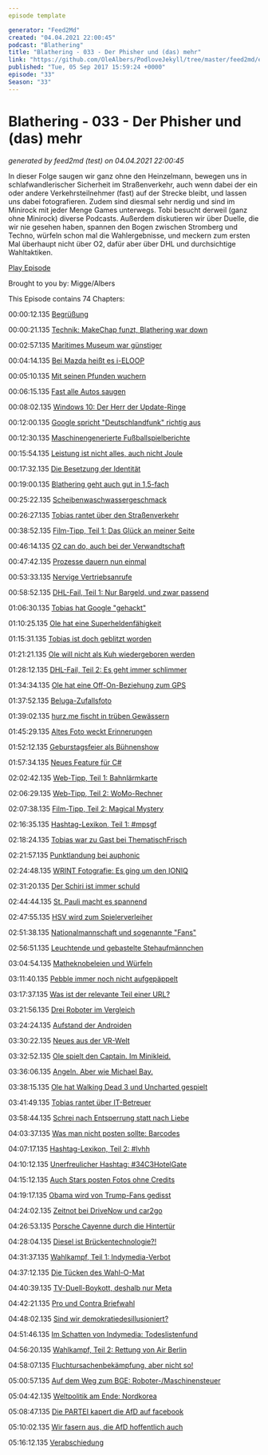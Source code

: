 ```yaml
---
episode template

generator: "Feed2Md"
created: "04.04.2021 22:00:45"
podcast: "Blathering"
title: "Blathering - 033 - Der Phisher und (das) mehr"
link: "https://github.com/OleAlbers/PodloveJekyll/tree/master/feed2md/example/export/seasons/2/2017/9/Blathering - 033 - Der Phisher und (das) mehr.md"
published: "Tue, 05 Sep 2017 15:59:24 +0000"
episode: "33"
Season: "33"
---
```


# Blathering - 033 - Der Phisher und (das) mehr
_generated by feed2md (test) on 04.04.2021 22:00:45_

In dieser Folge saugen wir ganz ohne den Heinzelmann, bewegen uns in schlafwandlerischer Sicherheit im Straßenverkehr, auch wenn dabei der ein oder andere Verkehrsteilnehmer (fast) auf der Strecke bleibt, und lassen uns dabei fotografieren. Zudem sind diesmal sehr nerdig und sind im Minirock mit jeder Menge Games unterwegs. Tobi besucht derweil (ganz ohne Minirock) diverse Podcasts. Außerdem diskutieren wir über Duelle, die wir nie gesehen haben, spannen den Bogen zwischen Stromberg und Techno, würfeln schon mal die Wahlergebnisse, und meckern zum ersten Mal überhaupt nicht über O2, dafür aber über DHL und durchsichtige Wahltaktiken.

[Play Episode](https://www.blathering.de/podlove/file/318/s/feed/c/mp3/blathering_033.mp3)

Brought to you by: Migge/Albers

This Episode contains 74 Chapters:


00:00:12.135 [Begrüßung]()

00:00:21.135 [Technik: MakeChap funzt, Blathering war down](https://twitter.com/ubernauten/status/903489312313851905)

00:02:57.135 [Maritimes Museum war günstiger](https://de.wikipedia.org/wiki/Internationales_Maritimes_Museum_Hamburg)

00:04:14.135 [Bei Mazda heißt es i-ELOOP](http://www.mazda.com/en/innovation/technology/env/i-eloop/)

00:05:10.135 [Mit seinen Pfunden wuchern](https://de.wiktionary.org/wiki/mit_seinen_Pfunden_wuchern)

00:06:15.135 [Fast alle Autos saugen](https://de.wikipedia.org/wiki/Saugmotor)

00:08:02.135 [Windows 10: Der Herr der Update-Ringe](https://docs.microsoft.com/de-de/windows/deployment/update/waas-deployment-rings-windows-10-updates)

00:12:00.135 [Google spricht "Deutschlandfunk" richtig aus]()

00:12:30.135 [Maschinengenerierte Fußballspielberichte](http://uebermedien.de/19028/die-schreib-maschine-die-aus-daten-fussballberichte-macht/)

00:15:54.135 [Leistung ist nicht alles, auch nicht Joule](https://de.wikipedia.org/wiki/Leistung_(Physik))

00:17:32.135 [Die Besetzung der Identität](http://www.imdb.com/title/tt0309698/fullcredits/)

00:19:00.135 [Blathering geht auch gut in 1,5-fach](https://de.wikipedia.org/wiki/Time-Stretching)

00:25:22.135 [Scheibenwaschwassergeschmack]()

00:26:27.135 [Tobias rantet über den Straßenverkehr](https://de.wikipedia.org/wiki/Radverkehrsanlage#Benutzungspflichtige_Radverkehrsanlagen)

00:38:52.135 [Film-Tipp, Teil 1: Das Glück an meiner Seite](https://de.wikipedia.org/wiki/Das_Gl%C3%BCck_an_meiner_Seite)

00:46:14.135 [O2 can do, auch bei der Verwandtschaft]()

00:47:42.135 [Prozesse dauern nun einmal](https://balsamiq.com/products/mockups/)

00:53:33.135 [Nervige Vertriebsanrufe]()

00:58:52.135 [DHL-Fail, Teil 1: Nur Bargeld, und zwar passend](https://www.dhl.de/de/geschaeftskunden/express.html)

01:06:30.135 [Tobias hat Google "gehackt"]()

01:10:25.135 [Ole hat eine Superheldenfähigkeit](https://www.peek-cloppenburg.de/)

01:15:31.135 [Tobias ist doch geblitzt worden](http://www.einspruch-gegen-poliscanspeed.de/)

01:21:21.135 [Ole will nicht als Kuh wiedergeboren werden](http://www.bayern.by/traditionell-anders/hockdiher-podcast/)

01:28:12.135 [DHL-Fail, Teil 2: Es geht immer schlimmer](http://www.bz-berlin.de/berlin/pankow/dhl-hat-meine-tote-mutter-verschlampt)

01:34:34.135 [Ole hat eine Off-On-Beziehung zum GPS](https://de.wikipedia.org/wiki/Global_Positioning_System)

01:37:52.135 [Beluga-Zufallsfoto]()

01:39:02.135 [hurz.me fischt in trüben Gewässern](http://hurz.me/)

01:45:29.135 [Altes Foto weckt Erinnerungen](https://play.google.com/store/apps/details?id=com.google.android.apps.photos.scanner&hl=de)

01:52:12.135 [Geburstagsfeier als Bühnenshow](https://de.wikipedia.org/wiki/Herzblatt_(Fernsehsendung))

01:57:34.135 [Neues Feature für C#](https://plus.google.com/+OleAlbers/posts/dC16xrm3W8j)

02:02:42.135 [Web-Tipp, Teil 1: Bahnlärmkarte](http://laermkartierung1.eisenbahn-bundesamt.de/mb3/app.php/application/eba)

02:06:29.135 [Web-Tipp, Teil 2: WoMo-Rechner](https://www.womorechner.de/app/#start)

02:07:38.135 [Film-Tipp, Teil 2: Magical Mystery](https://de.wikipedia.org/wiki/Magical_Mystery_oder:_Die_R%C3%BCckkehr_des_Karl_Schmidt_(Film))

02:16:35.135 [Hashtag-Lexikon, Teil 1: #mpsgf](https://www.instagram.com/p/BYniKO0B03e/)

02:18:24.135 [Tobias war zu Gast bei ThematischFrisch](https://thematischfrisch.de/tf012-gordon-skyr-bleu-mein-lieblingsessen-mit-tobias-migge/)

02:21:57.135 [Punktlandung bei auphonic](https://www.tobiasmigge.de/2017/08/29/2read-086-gestern-waren-wir-doch-noch-jung/)

02:24:48.135 [WRINT Fotografie: Es ging um den IONIQ](https://wrint.de/2017/09/03/wr726-laberfotocast/)

02:31:20.135 [Der Schiri ist immer schuld](http://hurz.me/pT)

02:44:44.135 [St. Pauli macht es spannend](http://millerntor.hamburg/2017/08/elf-ecken-sollt-ihr-sein/)

02:47:55.135 [HSV wird zum Spielerverleiher](http://www.sport1.de/transfermarkt/2017/08/transfermarkt-hamburger-sv-verleiht-pierre-michel-lasogga)

02:51:38.135 [Nationalmannschaft und sogenannte "Fans"](http://www.zeit.de/sport/2017-09/nationalmannschaft-nazis-prag-scheiss-dfb)

02:56:51.135 [Leuchtende und gebastelte Stehaufmännchen](https://www.amazon.de/dp/B00I45JHD4/)

03:04:54.135 [Matheknobeleien und Würfeln](http://www.spiel-des-jahres.com/de/machi-koro)

03:11:40.135 [Pebble immer noch nicht aufgepäppelt](https://www.golem.de/news/ionic-fitbit-stellt-smartwatch-mit-vier-tage-akku-vor-1708-129722.html)

03:17:37.135 [Was ist der relevante Teil einer URL?](https://twitter.com/ericlaw/status/900429796240277504)

03:21:56.135 [Drei Roboter im Vergleich](https://www.abendblatt.de/ratgeber/multimedia/article211624323/Im-Test-So-gut-sind-Roboter-als-Lernspielzeug-fuer-Kinder.html)

03:24:24.135 [Aufstand der Androiden](https://www.golem.de/news/detroit-become-human-angespielt-aufstand-der-androiden-1708-129671.html)

03:30:22.135 [Neues aus der VR-Welt](http://www.zdnet.de/88309509/dell-bringt-vr-headset-fuer-350-us-dollar-auf-den-markt/)

03:32:52.135 [Ole spielt den Captain. Im Minikleid.](http://www.spiegel.de/netzwelt/games/star-trek-bridge-crew-im-test-fuer-oculus-rift-psvr-und-htc-vive-a-1149887.html)

03:36:06.135 [Angeln. Aber wie Michael Bay.](http://www.drlima.net/2017/08/was-du-heute-gesehen-haben-musst-der-spektakulaere-trailer-fuer-den-neuen-ps4-angel-simulator/)

03:38:15.135 [Ole hat Walking Dead 3 und Uncharted gespielt](https://de.wikipedia.org/wiki/Uncharted:_The_Nathan_Drake_Collection)

03:41:49.135 [Tobias rantet über IT-Betreuer]()

03:58:44.135 [Schrei nach Entsperrung statt nach Liebe](https://netzpolitik.org/2017/google-sperrt-seite-von-aktion-arschloch/)

04:03:37.135 [Was man nicht posten sollte: Barcodes](https://www.michalspacek.com/post-a-boarding-pass-on-facebook-get-your-account-stolen)

04:07:17.135 [Hashtag-Lexikon, Teil 2: #lvhh](http://www.hamburg.de/landesvertretung/)

04:10:12.135 [Unerfreulicher Hashtag: #34C3HotelGate](http://www.mdr.de/sachsen/leipzig/hotelgau-ccc-leipzig-100.html)

04:15:12.135 [Auch Stars posten Fotos ohne Credits](https://twitter.com/rim_light/status/901057251670183938)

04:19:17.135 [Obama wird von Trump-Fans gedisst](http://elitedaily.com/news/politics/trump-fans-calling-obamas-reaction-katrina-theres-one-major-catch/2057415/)

04:24:02.135 [Zeitnot bei DriveNow und car2go](http://www.tagesspiegel.de/berlin/car2go-und-drive-now-motivieren-zeitbasierte-tarife-zum-rasen/20224314.html)

04:26:53.135 [Porsche Cayenne durch die Hintertür](http://www.t-online.de/finanzen/boerse/news/id_82042850/verkauf-als-reimport-porsche-trickst-beim-zulassungsstopp.html)

04:28:04.135 [Diesel ist Brückentechnologie?!](https://www.motor-talk.de/news/der-dieselmotor-bleibt-erst-einmal-unverzichtbar-t6126881.html)

04:31:37.135 [Wahlkampf, Teil 1: Indymedia-Verbot](https://www.reporter-ohne-grenzen.de/presse/pressemitteilungen/meldung/rechtsstaatlich-fragwuerdiges-verbot/)

04:37:12.135 [Die Tücken des Wahl-O-Mat](https://plus.google.com/+AsozialesNetzwerkSektionMittelrheinOfficial/posts/SJTRpKZtP4P)

04:40:39.135 [TV-Duell-Boykott, deshalb nur Meta](http://www.spiegel.de/politik/deutschland/claus-strunz-internetnutzer-empoert-ueber-tv-duell-moderator-a-1165932.html)

04:42:21.135 [Pro und Contra Briefwahl](https://de.wikipedia.org/wiki/Briefwahl)

04:48:02.135 [Sind wir demokratiedesillusioniert?](https://de.wikipedia.org/wiki/Partei_f%C3%BCr_Arbeit,_Rechtsstaat,_Tierschutz,_Elitenf%C3%B6rderung_und_basisdemokratische_Initiative)

04:51:46.135 [Im Schatten von Indymedia: Todeslistenfund](https://www.svz.de/regionales/mecklenburg-vorpommern/hausdurchsuchung-bei-bewaffneten-rechtsradikalen-id17677346.html)

04:56:20.135 [Wahlkampf, Teil 2: Rettung von Air Berlin](http://www.spiegel.de/politik/deutschland/air-berlin-insolvenz-und-staatskredit-veraendern-den-bundestagswahlkampf-a-1163284.html)

04:58:07.135 [Fluchtursachenbekämpfung, aber nicht so!](http://www.tagesschau.de/kommentar/fluechtlingsgipfel-167.html)

05:00:57.135 [Auf dem Weg zum BGE: Roboter-/Maschinensteuer](http://www.rundschau-online.de/wirtschaft/kollege-roboter-eu-parlament-diskutiert-maschinensteuer-25734092)

05:04:42.135 [Weltpolitik am Ende: Nordkorea](http://www.zeit.de/politik/ausland/2017-08/kim-jong-un-nordkorea-rakete-japan)

05:08:47.135 [Die PARTEI kapert die AfD auf facebook](http://faktenfinder.tagesschau.de/inland/die-partei-afd-facebook-101.html)

05:10:02.135 [Wir fasern aus, die AfD hoffentlich auch](http://www.psycho-talk.de/2016/11/12/psyt027-faktenbasierter-populismus/)

05:16:12.135 [Verabschiedung]()


